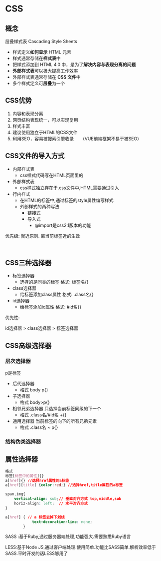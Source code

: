 # CSS

## 概念

层叠样式表 Cascading Style Sheets

- 样式定义**如何显示** HTML 元素
- 样式通常存储在**样式表**中
- 把样式添加到 HTML 4.0 中，是为了**解决内容与表现分离的问题**
- **外部样式表**可以极大提高工作效率
- 外部样式表通常存储在 **CSS 文件**中
- 多个样式定义可**层叠**为一个

## CSS优势

1. 内容和表现分离
2. 网页结构表现统一，可以实现复用
3. 样式丰富
4. 建议使用独立于HTML的CSS文件
5. 利用SEO，容易被搜索引擎收录　　（VUE前端框架不易于被SEO）

## CSS文件的导入方式

- 内部样式表
  - css样式代码写在HTML页面里的
- 外部样式表
  - css样式独立存在于.css文件中,HTML需要通过<link rel="stylesheet" href="xxx">引入
- 行内样式
  - 在HTML的标签中,通过标签的style属性编写样式
  - 外部样式的两种写法
    - 链接式<link rel="stylesheet" href="css/style.css">
    - 导入式 <style>@import url("css/style.css")</style> 
      - @import是css2.1版本的功能

优先级: 就近原则. 离当前标签近的生效

​	

## CSS三种选择器

- 标签选择器
  - 选择的是同类的标签  格式: 标签名{}
- class选择器
  - 给标签添加class属性  格式: .class名{}
- id选择器
  - 给标签添加id属性 格式: #id名{}

优先性: 

id选择器 > class选择器 > 标签选择器

## CSS高级选择器

### 层次选择器

p是标签

- 后代选择器
  - 格式 body p{}
- 子选择器
  - 格式 body>p{}
- 相邻兄弟选择器  只选择当前标签同级的下一个
  - 格式 .class名/#id名 +{}
- 通用选择器  当前标签的向下的所有兄弟元素
  - 格式 .class名 ~ p{}

### 结构伪类选择器

## 属性选择器

```css
格式
标签[标签中的属性]{}
a[href]{} //选择href属性的a标签
a[href][title] {color:red;} //选择href,title属性的a标签
```







```css
span,img{
    vertical-align: sub;// 垂直对齐方式 top,middle,sub
    horiz-align: left;  // 水平对齐方式
}

a[href] { // a 标签去掉下划线
            text-decoration-line: none;
        }
```

SASS :基于Ruby,通过服务器端处理,功能强大.需要熟悉Ruby语言

LESS:基于Node JS,通过客户端处理.使用简单.功能比SASS简单.解析效率低于SASS.平时开发的话LESS够用了